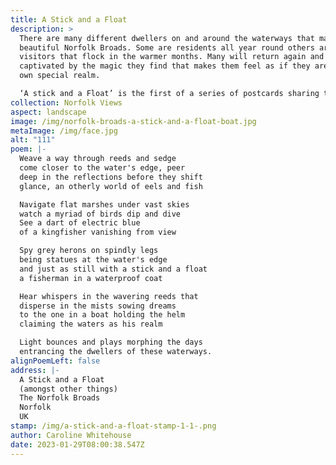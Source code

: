 ```yaml
---
title: A Stick and a Float
description: >
  There are many different dwellers on and around the waterways that make up the
  beautiful Norfolk Broads. Some are residents all year round others are
  visitors that flock in the warmer months. Many will return again and again
  captivated by the magic they find that makes them feel as if they are in their
  own special realm. 

  ‘A stick and a Float’ is the first of a series of postcards sharing the 
collection: Norfolk Views
aspect: landscape
image: /img/norfolk-broads-a-stick-and-a-float-boat.jpg
metaImage: /img/face.jpg
alt: "111"
poem: |-
  Weave a way through reeds and sedge 
  come closer to the water's edge, peer
  deep in the reflections before they shift
  glance, an otherly world of eels and fish

  Navigate flat marshes under vast skies  
  watch a myriad of birds dip and dive
  See a dart of electric blue
  of a kingfisher vanishing from view

  Spy grey herons on spindly legs
  being statues at the water's edge
  and just as still with a stick and a float
  a fisherman in a waterproof coat

  Hear whispers in the wavering reeds that
  disperse in the mists sowing dreams
  to the one in a boat holding the helm 
  claiming the waters as his realm

  Light bounces and plays morphing the days
  entrancing the dwellers of these waterways.
alignPoemLeft: false
address: |-
  A Stick and a Float
  (amongst other things)
  The Norfolk Broads
  Norfolk 
  UK
stamp: /img/a-stick-and-a-float-stamp-1-1-.png
author: Caroline Whitehouse
date: 2023-01-29T08:00:38.547Z
---
```

